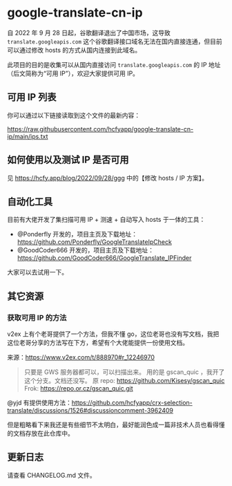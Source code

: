 # google-translate-cn-ip

自 2022 年 9 月 28 日起，谷歌翻译退出了中国市场，这导致 `translate.googleapis.com` 这个谷歌翻译接口域名无法在国内直接连通，但目前可以通过修改 hosts 的方式从国内连接到此域名。

此项目的目的是收集可以从国内直接访问 `translate.googleapis.com` 的 IP 地址（后文简称为“可用 IP”），欢迎大家提供可用 IP。

## 可用 IP 列表

你可以通过以下链接读取到这个文件的最新内容：

https://raw.githubusercontent.com/hcfyapp/google-translate-cn-ip/main/ips.txt

## 如何使用以及测试 IP 是否可用

见 https://hcfy.app/blog/2022/09/28/ggg 中的【修改 hosts / IP 方案】。

## 自动化工具

目前有大佬开发了集扫描可用 IP + 测速 + 自动写入 hosts 于一体的工具：

- @Ponderfly 开发的，项目主页及下载地址：https://github.com/Ponderfly/GoogleTranslateIpCheck
- @GoodCoder666 开发的，项目主页及下载地址：https://github.com/GoodCoder666/GoogleTranslate_IPFinder

大家可以去试用一下。

## 其它资源

### 获取可用 IP 的方法

v2ex 上有个老哥提供了一个方法，但我不懂 go，这位老哥也没有写文档，我把这位老哥分享的方法写在下方，希望有个大佬能提供一份使用文档。

来源：https://www.v2ex.com/t/888970#r_12246970

> 只要是 GWS 服务器都可以，可以扫描出来。
> 用的是 gscan_quic ，我开了这个分支。文档还没写。
> 原 repo: https://github.com/Kisesy/gscan_quic
> Frok: https://repo.or.cz/gscan_quic.git

@yjd 有提供使用方法：https://github.com/hcfyapp/crx-selection-translate/discussions/1526#discussioncomment-3962409

但是粗略看下来我还是有些细节不太明白，最好能润色成一篇非技术人员也看得懂的文档存放在此仓库中。

## 更新日志

请查看 CHANGELOG.md 文件。

